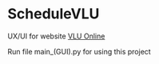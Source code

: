 # ScheduleVLU
UX/UI for website [VLU Online](https://online.vlu.edu.vn)

Run file main_(GUI).py for using this project
